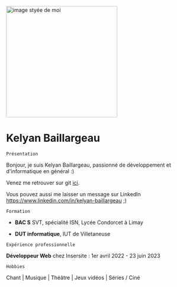 <img alt="image styée de moi" src="[https://cdn.pixabay.com/photo/2017/11/27/21/31/computer-2982270_1280.jpg](https://cdn.pixabay.com/photo/2017/11/27/21/31/computer-2982270_1280.jpg)" width="300">

Kelyan Baillargeau
===


`Présentation`

Bonjour, je suis Kelyan Baillargeau, passionné de développement et d'informatique en général :)

Venez me retrouver sur git [ici](https://github.com/Naylek).

Vous pouvez aussi me laisser un message sur LinkedIn
https://www.linkedin.com/in/kelyan-baillargeau ;)


`Formation`

- **BAC S** SVT, spécialité ISN, Lycée Condorcet à Limay

- **DUT informatique**, IUT de Villetaneuse


`Expérience professionnelle`

**Développeur Web** chez Insersite : 1er avril 2022 - 23 juin 2023



`Hobbies`

Chant | Musique | Théâtre | Jeux vidéos | Séries / Ciné
